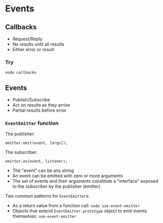 # Events

## Callbacks

+ Request/Reply
+ No results until all results
+ Either error or result

### Try

`node callbacks`

## Events

+ Publish/Subscribe
+ Act on results as they arrive
+ Partial results before error

### `EventEmitter` function

The publisher:

`emitter.emit(event, [args]);`

The subscriber:

`emitter.on(event, listener);`

+ The "event" can be any string
+ An event can be emitted with zero or more arguments
+ The set of events and their arguments constitute a "interface" exposed to the subscriber by the publisher (emitter)

Two common patterns for `EventEmitter`s:
+ As a return value from a function call: `node use-event-emitter`
+ Objects that extend `EventEmitter.prototype` object to emit events themselves: `use-event-emitter`
